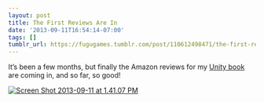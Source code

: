 ```yaml
---
layout: post
title: The First Reviews Are In
date: '2013-09-11T16:54:14-07:00'
tags: []
tumblr_url: https://fugugames.tumblr.com/post/110612498471/the-first-reviews-are-in
---
```

It’s been a few months, but finally the Amazon reviews for my [Unity book](http://learnunity4.com/) are coming in, and so far, so good!

[![Screen Shot 2013-09-11 at 1.41.07 PM](http://itshardtofondlepenguins.com/wp-content/uploads/2013/09/Screen-Shot-2013-09-11-at-1.41.07-PM.png)](http://itshardtofondlepenguins.com/wp-content/uploads/2013/09/Screen-Shot-2013-09-11-at-1.41.07-PM.png)

